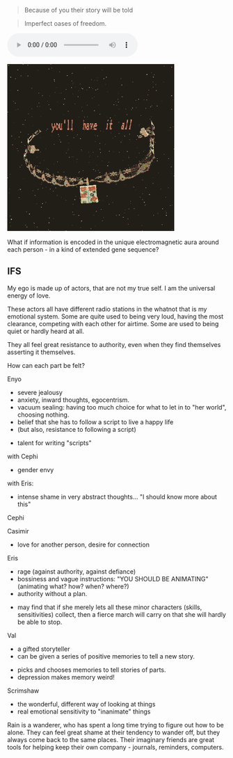 > Because of you their story will be told


> Imperfect oases of freedom.

![](dawn-chorus.mp3)

![](img/tabularasa.png)

What if information is encoded in the unique electromagnetic aura around each person - in a kind of extended gene sequence?


## IFS
My ego is made up of actors, that are not my true self. I am the universal energy of love.

These actors all have different radio stations in the whatnot that is my emotional system. Some are quite used to being very loud, having the most clearance, competing with each other for airtime. Some are used to being quiet or hardly heard at all.


They all feel great resistance to authority, even when they find themselves asserting it themselves.

How can each part be felt?

Enyo
- severe jealousy
- anxiety, inward thoughts, egocentrism.
- vacuum sealing: having too much choice for what to let in to "her world", choosing nothing.
- belief that she has to follow a script to live a happy life
- (but also, resistance to following a script)
+ talent for writing "scripts"


with Cephi
- gender envy

with Eris:
- intense shame in very abstract thoughts... "I should know more about this" 


Cephi
 

Casimir
+ love for another person, desire for connection

Eris
- rage (against authority, against defiance)
- bossiness and vague instructions: "YOU SHOULD BE ANIMATING" (animating what? how? when? where?)
- authority without a plan.
+ may find that if she merely lets all these minor characters (skills, sensitivities) collect, then a fierce march will carry on that she will hardly be able to stop.

Val
+ a gifted storyteller
+ can be given a series of positive memories to tell a new story.
- picks and chooses memories to tell stories of parts.
- depression makes memory weird!


Scrimshaw
+ the wonderful, different way of looking at things
+ real emotional sensitivity to "inanimate" things


Rain is a wanderer, who has spent a long time trying to figure out how to be alone. They can feel great shame at their tendency to wander off, but they always come back to the same places. Their imaginary friends are great tools for helping keep their own company - journals, reminders, computers. 